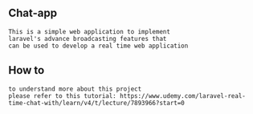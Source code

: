## Chat-app
    This is a simple web application to implement
    laravel's advance broadcasting features that 
    can be used to develop a real time web application

## How to
    to understand more about this project
    please refer to this tutorial: https://www.udemy.com/laravel-real-time-chat-with/learn/v4/t/lecture/7893966?start=0
